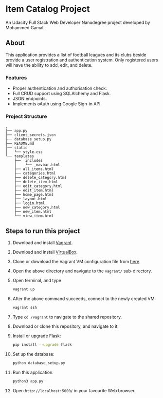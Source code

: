 # Item Catalog Project
An Udacity Full Stack Web Developer Nanodegree project developed by Mohammed Gamal.

## About
This application provides a list of football leagues and its clubs beside provide a user registration and authentication system. Only registered users will have the ability to add, edit, and delete.

### Features
- Proper authentication and authorisation check.
- Full CRUD support using SQLAlchemy and Flask.
- JSON endpoints.
- Implements oAuth using Google Sign-in API.

### Project Structure
```
.
├── app.py
├── client_secrets.json
├── database_setup.py
├── README.md
├── static
│   └── style.css
└── templates
    ├──  includes
    │    └── _navbar.html
    ├── all_items.html
    ├── categories.html
    ├── delete_category.html
    ├── delete_item.html
    ├── edit_category.html
    ├── edit_item.html
    ├── home_page.html
    ├── layout.html
    ├── login.html
    ├── new_category.html
    ├── new_item.html
    └── view_item.html
```

## Steps to run this project

1. Download and install [Vagrant](https://www.vagrantup.com/downloads.html).

2. Download and install [VirtualBox](https://www.virtualbox.org/wiki/Downloads).

3. Clone or download the Vagrant VM configuration file from [here](https://github.com/udacity/fullstack-nanodegree-vm).

4. Open the above directory and navigate to the `vagrant/` sub-directory.

5. Open terminal, and type
   ```bash
   vagrant up
   ```
   
6. After the above command succeeds, connect to the newly created VM:
   ```bash
   vagrant ssh
   ```
   
8. Type `cd /vagrant` to navigate to the shared repository.

9. Download or clone this repository, and navigate to it.

11. Install or upgrade Flask:
    ```bash
    pip install --upgrade flask
    ```
12. Set up the database:
    ```bash
    python database_setup.py
    ```

13. Run this application:
    ```bash
    python3 app.py
    ```
14. Open `http://localhost:5000/` in your favourite Web browser.
